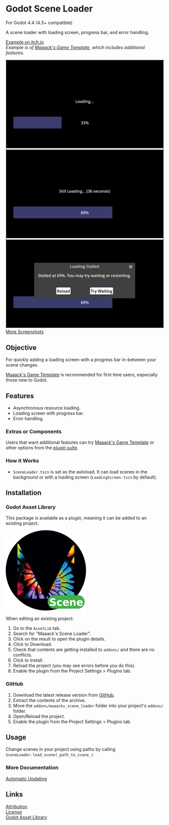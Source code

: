 # Godot Scene Loader
For Godot 4.4 (4.3+ compatible)

A scene loader with loading screen, progress bar, and error handling.

[Example on itch.io](https://maaack.itch.io/godot-game-template)  
_Example is of [Maaack's Game Template](https://github.com/Maaack/Godot-Game-Template), which includes additional features._


![Loading 33%](/addons/maaacks_scene_loader/media/screenshot-6-loading-screen-1.png)  
![Still Loading 69%](/addons/maaacks_scene_loader/media/screenshot-6-loading-screen-3.png)  
![Stalled Loaded 69%](/addons/maaacks_scene_loader/media/screenshot-6-loading-screen-4.png)  
[More Screenshots](/addons/maaacks_scene_loader/docs/Screenshots.md)  

## Objective

For quickly adding a loading screen with a progress bar in-between your scene changes.

[Maaack's Game Template](https://github.com/Maaack/Godot-Game-Template) is recommended for first time users, especially those new to Godot.  

## Features

* Asynchronous resource loading.
* Loading screen with progress bar.
* Error handling.

### Extras or Components

Users that want additional features can try [Maaack's Game Template](https://github.com/Maaack/Godot-Game-Template) or other options from the [plugin suite](/addons/maaacks_scene_loader/docs/PluginSuite.md).  


### How it Works
- `SceneLoader.tscn` is set as the autoload.  It can load scenes in the background or with a loading screen (`LoadingScreen.tscn` by default).   

## Installation

### Godot Asset Library
This package is available as a plugin, meaning it can be added to an existing project. 

![Package Icon](/addons/maaacks_scene_loader/media/scene_loader-icon-black-transparent-256x256.png)  

When editing an existing project:

1.  Go to the `AssetLib` tab.
2.  Search for "Maaack's Scene Loader".
3.  Click on the result to open the plugin details.
4.  Click to Download.
5.  Check that contents are getting installed to `addons/` and there are no conflicts.
6.  Click to Install.
7.  Reload the project (you may see errors before you do this).
8.  Enable the plugin from the Project Settings > Plugins tab.


### GitHub


1.  Download the latest release version from [GitHub](https://github.com/Maaack/Godot-Scene-Loader/releases/latest).  
2.  Extract the contents of the archive.
3.  Move the `addons/maaacks_scene_loader` folder into your project's `addons/` folder.  
4.  Open/Reload the project.  
5.  Enable the plugin from the Project Settings > Plugins tab.  


## Usage

Change scenes in your project using paths by calling `SceneLoader.load_scene(_path_to_scene_)`.

### More Documentation

[Automatic Updating](/addons/maaacks_scene_loader/docs/AutomaticUpdating.md)  

## Links
[Attribution](/addons/maaacks_scene_loader/ATTRIBUTION.md)  
[License](/addons/maaacks_scene_loader/LICENSE.txt)  
[Godot Asset Library](https://godotengine.org/asset-library/asset/2896)  